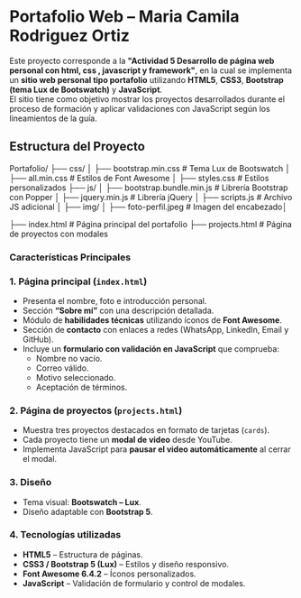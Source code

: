 # Portafolio Web – Maria Camila Rodriguez Ortiz

Este proyecto corresponde a la **"Actividad 5 Desarrollo de página web personal con html, css , javascript y framework"**, en la cual se implementa un **sitio web personal tipo portafolio** utilizando **HTML5**, **CSS3**, **Bootstrap (tema Lux de Bootswatch)** y **JavaScript**.  
El sitio tiene como objetivo mostrar los proyectos desarrollados durante el proceso de formación y aplicar validaciones con JavaScript según los lineamientos de la guía.

## Estructura del Proyecto
Portafolio/
├── css/
│ ├── bootstrap.min.css # Tema Lux de Bootswatch
│ ├── all.min.css # Estilos de Font Awesome
│ ├── styles.css # Estilos personalizados
├── js/
│ ├── bootstrap.bundle.min.js # Librería Bootstrap con Popper
│ ├── jquery.min.js # Librería jQuery
│ ├── scripts.js # Archivo JS adicional 
│
├── img/
│ ├── foto-perfil.jpeg # Imagen del encabezado│

├── index.html # Página principal del portafolio
├── projects.html # Página de proyectos con modales


###  Características Principales

### **1. Página principal (`index.html`)**
- Presenta el nombre, foto e introducción personal.  
- Sección **“Sobre mí”** con una descripción detallada.  
- Módulo de **habilidades técnicas** utilizando íconos de **Font Awesome**.  
- Sección de **contacto** con enlaces a redes (WhatsApp, LinkedIn, Email y GitHub).  
- Incluye un **formulario con validación en JavaScript** que comprueba:
  - Nombre no vacío.  
  - Correo válido.  
  - Motivo seleccionado.  
  - Aceptación de términos.  

### **2. Página de proyectos (`projects.html`)**
- Muestra tres proyectos destacados en formato de tarjetas (`cards`).  
- Cada proyecto tiene un **modal de video** desde YouTube.  
- Implementa JavaScript para **pausar el video automáticamente** al cerrar el modal.  

### **3. Diseño**
- Tema visual: **Bootswatch – Lux**.  
- Diseño adaptable con **Bootstrap 5**.  

### **4. Tecnologías utilizadas**
- **HTML5** – Estructura de páginas.  
- **CSS3 / Bootstrap 5 (Lux)** – Estilos y diseño responsivo.  
- **Font Awesome 6.4.2** – Íconos personalizados.  
- **JavaScript** – Validación de formulario y control de modales.  
